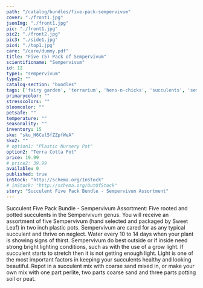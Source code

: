 ```yaml
---
path: "/catalog/bundles/five-pack-sempervivum"
cover: "./front1.jpg"
jsonImg: "./front1.jpg"
pic: "./front1.jpg"
pic2: "./front2.jpg"
pic3: "./side1.jpg"
pic4: "./top1.jpg"
care: "/care/dummy.pdf"
title: "Five (5) Pack of Sempervivum"
scientificname: "Sempervivum"
id: 12
type1: "sempervivum"
type2: ""
catalog-section: "bundles"
tags: ['fairy garden', 'terrarium', 'hens-n-chicks', 'succulents', 'sempervivum', 'bundles']
primarycolor: ""
stresscolors: ""
bloomcolor: ""
petsafe: ""
temperature: ""
seasonality: ""
inventory: 15
sku: "sku_H6Cel5fZZpfWeA"
sku2: ""
# option1: "Plastic Nursery Pot"
option2: "Terra Cotta Pot"
price: 19.99
# price2: 39.99
available: 0
published: true
inStock: "http://schema.org/InStock"
# inStock: "http://schema.org/OutOfStock"
story: "Succulent Five Pack Bundle - Sempervivum Assortment"
---
```


Succulent Five Pack Bundle - Sempervivum Assortment: Five rooted and potted succulents in the Sempervivum genus. You will receive an assortment of five Sempervivum (hand selected and packaged by Sweet Leaf) in two inch plastic pots. Sempervivum are cared for as any typical succulent and thrive on neglect. Water every 10 to 14 days when your plant is showing signs of thirst. Sempervivum do best outside or if inside need strong bright lighting conditions, such as with the use of a grow light. If succulent starts to stretch then it is not getting enough light. Light is one of the most important factors in keeping your succulents healthy and looking beautiful. Repot in a succulent mix with coarse sand mixed in, or make your own mix with one part perlite, two parts coarse sand and three parts potting soil or peat.